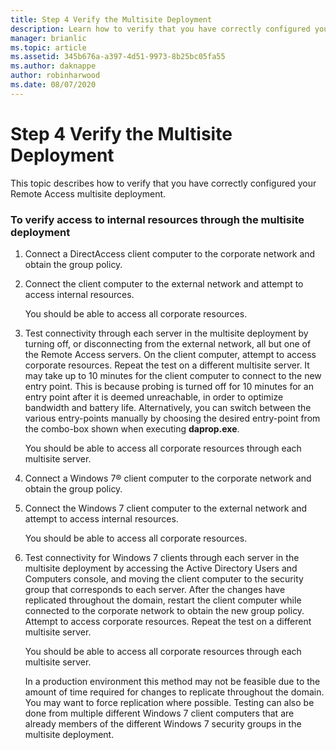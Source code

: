 ```yaml
---
title: Step 4 Verify the Multisite Deployment
description: Learn how to verify that you have correctly configured your Remote Access multisite deployment.
manager: brianlic
ms.topic: article
ms.assetid: 345b676a-a397-4d51-9973-8b25bc05fa55
ms.author: daknappe
author: robinharwood
ms.date: 08/07/2020
---
```

# Step 4 Verify the Multisite Deployment

This topic describes how to verify that you have correctly configured your Remote Access multisite deployment.

### To verify access to internal resources through the multisite deployment

1.  Connect a DirectAccess client computer to the corporate network and obtain the group policy.

2.  Connect the client computer to the external network and attempt to access internal resources.

    You should be able to access all corporate resources.

3.  Test connectivity through each server in the multisite deployment by turning off, or disconnecting from the external network, all but one of the Remote Access servers. On the client computer, attempt to access corporate resources. Repeat the test on a different multisite server. It may take up to 10 minutes for the client computer to connect to the new entry point. This is because probing is turned off for 10 minutes for an entry point after it is deemed unreachable, in order to optimize bandwidth and battery life. Alternatively, you can switch between the various entry-points manually by choosing the desired entry-point from the combo-box shown when executing **daprop.exe**.

    You should be able to access all corporate resources through each multisite server.

4.  Connect a  Windows 7&reg;  client computer to the corporate network and obtain the group policy.

5.  Connect the  Windows 7  client computer to the external network and attempt to access internal resources.

    You should be able to access all corporate resources.

6.  Test connectivity for  Windows 7  clients through each server in the multisite deployment by accessing the Active Directory Users and Computers console, and moving the client computer to the security group that corresponds to each server. After the changes have replicated throughout the domain, restart the client computer while connected to the corporate network to obtain the new group policy. Attempt to access corporate resources. Repeat the test on a different multisite server.

    You should be able to access all corporate resources through each multisite server.

    In a production environment this method may not be feasible due to the amount of time required for changes to replicate throughout the domain. You may want to force replication where possible. Testing can also be done from multiple different  Windows 7  client computers that are already members of the different  Windows 7  security groups in the multisite deployment.



